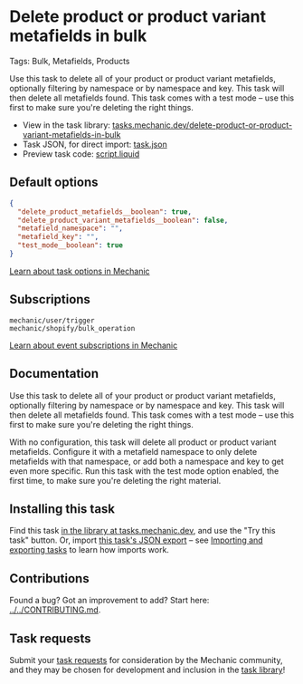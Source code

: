 # Delete product or product variant metafields in bulk

Tags: Bulk, Metafields, Products

Use this task to delete all of your product or product variant metafields, optionally filtering by namespace or by namespace and key. This task will then delete all metafields found. This task comes with a test mode – use this first to make sure you're deleting the right things.

* View in the task library: [tasks.mechanic.dev/delete-product-or-product-variant-metafields-in-bulk](https://tasks.mechanic.dev/delete-product-or-product-variant-metafields-in-bulk)
* Task JSON, for direct import: [task.json](../../tasks/delete-product-or-product-variant-metafields-in-bulk.json)
* Preview task code: [script.liquid](./script.liquid)

## Default options

```json
{
  "delete_product_metafields__boolean": true,
  "delete_product_variant_metafields__boolean": false,
  "metafield_namespace": "",
  "metafield_key": "",
  "test_mode__boolean": true
}
```

[Learn about task options in Mechanic](https://learn.mechanic.dev/core/tasks/options)

## Subscriptions

```liquid
mechanic/user/trigger
mechanic/shopify/bulk_operation
```

[Learn about event subscriptions in Mechanic](https://learn.mechanic.dev/core/tasks/subscriptions)

## Documentation

Use this task to delete all of your product or product variant metafields, optionally filtering by namespace or by namespace and key. This task will then delete all metafields found. This task comes with a test mode – use this first to make sure you're deleting the right things.

With no configuration, this task will delete all product or product variant metafields. Configure it with a metafield namespace to only delete metafields with that namespace, or add both a namespace and key to get even more specific. Run this task with the test mode option enabled, the first time, to make sure you're deleting the right material.

## Installing this task

Find this task [in the library at tasks.mechanic.dev](https://tasks.mechanic.dev/delete-product-or-product-variant-metafields-in-bulk), and use the "Try this task" button. Or, import [this task's JSON export](../../tasks/delete-product-or-product-variant-metafields-in-bulk.json) – see [Importing and exporting tasks](https://learn.mechanic.dev/core/tasks/import-and-export) to learn how imports work.

## Contributions

Found a bug? Got an improvement to add? Start here: [../../CONTRIBUTING.md](../../CONTRIBUTING.md).

## Task requests

Submit your [task requests](https://mechanic.canny.io/task-requests) for consideration by the Mechanic community, and they may be chosen for development and inclusion in the [task library](https://tasks.mechanic.dev/)!
